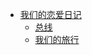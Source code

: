 <!-- _sidebar.md -->
- [我们的恋爱日记](/)
    - [总线](Total.md)
    - [我们的旅行](Travel.md)
<!--
- [2023](#2023)
  - [November](#november)
  - [December](#december)
- [2024](#2024)
  - [August](#august)
  - [December](#december-1)
-->